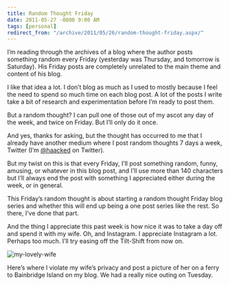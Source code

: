 ```yaml
---
title: Random Thought Friday
date: 2011-05-27 -0800 9:00 AM
tags: [personal]
redirect_from: "/archive/2011/05/26/random-thought-friday.aspx/"
---
```


I’m reading through the archives of a blog where the author posts
something random every Friday (yesterday was Thursday, and tomorrow is
Saturday). His Friday posts are completely unrelated to the main theme
and content of his blog.

I like that idea a lot. I don’t blog as much as I used to mostly because
I feel the need to spend so much time on each blog post. A lot of the
posts I write take a bit of research and experimentation before I’m
ready to post them.

But a random thought? I can pull one of those out of my ascot any day of
the week, and twice on Friday. But I’ll only do it once.

And yes, thanks for asking, but the thought has occurred to me that I
already have another medium where I post random thoughts 7 days a week,
Twitter (I’m
[@haacked](http://twitter.com/haacked "@haacked on twitter") on
Twitter).

But my twist on this is that every Friday, I’ll post something random,
funny, amusing, or whatever in this blog post, and I’ll use more than
140 characters but I’ll always end the post with something I appreciated
either during the week, or in general.

This Friday’s random thought is about starting a random thought Friday
blog series and whether this will end up being a one post series like
the rest. So there, I’ve done that part.

And the thing I appreciate this past week is how nice it was to take a
day off and spend it with my wife. Oh, and Instagram. I appreciate
Instagram a lot. Perhaps too much. I’ll try easing off the Tilt-Shift
from now on.

![my-lovely-wife](https://haacked.com/images/haacked_com/WindowsLiveWriter/Random-Thought-Friday_C08B/my-lovely-wife_8b64a7e6-a0d5-437f-b281-412808e08d48.jpg "my-lovely-wife")

Here’s where I violate my wife’s privacy and post a picture of her on a
ferry to Bainbridge Island on my blog. We had a really nice outing on
Tuesday.

